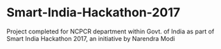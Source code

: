 # Smart-India-Hackathon-2017
Project completed for NCPCR department within Govt. of India as part of Smart India Hackathon 2017, an initiative by Narendra Modi
